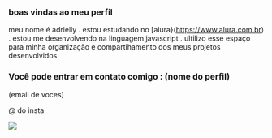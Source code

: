 ### boas vindas ao meu perfil 
meu nome é adrielly 
. estou estudando no [alura}(https://www.alura.com.br)
. estou me desenvolvendo na linguagem javascript 
. ultilizo esse espaço para minha organização e compartihamento dos meus projetos desenvolvidos

### Você pode entrar em contato comigo : (nome do perfil)

(email de voces) 

@ do insta 

![](https://media1.tenor.com/m/7GyHsInT8uoAAAAC/naruto.gif)
